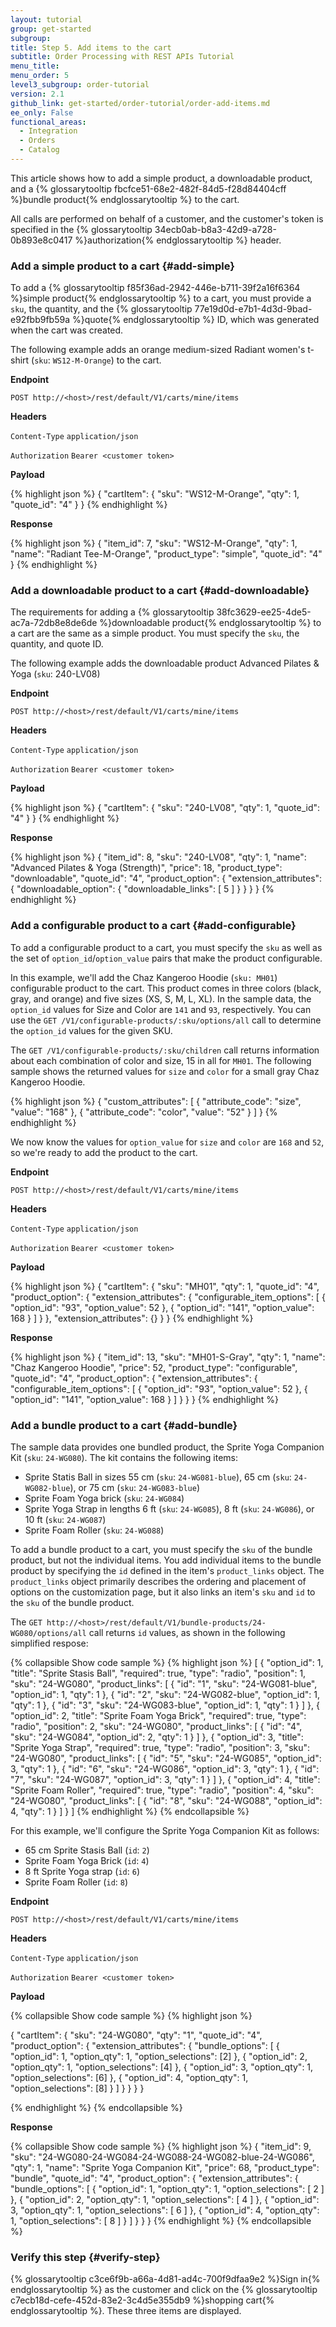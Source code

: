 ```yaml
---
layout: tutorial
group: get-started
subgroup:
title: Step 5. Add items to the cart
subtitle: Order Processing with REST APIs Tutorial
menu_title:
menu_order: 5
level3_subgroup: order-tutorial
version: 2.1
github_link: get-started/order-tutorial/order-add-items.md
ee_only: False
functional_areas:
  - Integration
  - Orders
  - Catalog
---
```


This article shows how to add a simple product, a downloadable product, and a {% glossarytooltip fbcfce51-68e2-482f-84d5-f28d84404cff %}bundle product{% endglossarytooltip %} to the cart.

All calls are performed on behalf of a customer, and the customer's token is specified in the {% glossarytooltip 34ecb0ab-b8a3-42d9-a728-0b893e8c0417 %}authorization{% endglossarytooltip %} header.

### Add a simple product to a cart {#add-simple}

To add a {% glossarytooltip f85f36ad-2942-446e-b711-39f2a16f6364 %}simple product{% endglossarytooltip %} to a cart, you must provide a `sku`, the quantity, and the {% glossarytooltip 77e19d0d-e7b1-4d3d-9bad-e92fbb9fb59a %}quote{% endglossarytooltip %} ID, which was generated when the cart was created.

The following example adds an orange medium-sized  Radiant women's t-shirt (`sku`: `WS12-M-Orange`) to the cart.

**Endpoint**

`POST http://<host>/rest/default/V1/carts/mine/items`

**Headers**

`Content-Type` `application/json`

`Authorization` `Bearer <customer token>`

**Payload**

{% highlight json %}
{
  "cartItem": {
    "sku": "WS12-M-Orange",
    "qty": 1,
    "quote_id": "4"
  }
}
{% endhighlight %}

**Response**

{% highlight json %}
{
  "item_id": 7,
  "sku": "WS12-M-Orange",
  "qty": 1,
  "name": "Radiant Tee-M-Orange",
  "product_type": "simple",
  "quote_id": "4"
}
{% endhighlight %}

### Add a downloadable product to a cart {#add-downloadable}

The requirements for adding a {% glossarytooltip 38fc3629-ee25-4de5-ac7a-72db8e8de6de %}downloadable product{% endglossarytooltip %} to a cart are the same as a simple product. You must specify the `sku`, the quantity, and quote ID.

The following example adds the downloadable product Advanced Pilates & Yoga (`sku`: 240-LV08)

**Endpoint**

`POST http://<host>/rest/default/V1/carts/mine/items`

**Headers**

`Content-Type` `application/json`

`Authorization` `Bearer <customer token>`

**Payload**

{% highlight json %}
{
  "cartItem": {
    "sku": "240-LV08",
    "qty": 1,
    "quote_id": "4"
  }
}
{% endhighlight %}

**Response**

{% highlight json %}
{
  "item_id": 8,
  "sku": "240-LV08",
  "qty": 1,
  "name": "Advanced Pilates & Yoga (Strength)",
  "price": 18,
  "product_type": "downloadable",
  "quote_id": "4",
  "product_option": {
    "extension_attributes": {
      "downloadable_option": {
        "downloadable_links": [
          5
        ]
      }
    }
  }
}
{% endhighlight %}

### Add a configurable product to a cart {#add-configurable}

To add a configurable product to a cart, you must specify the `sku` as well as the set of `option_id`/`option_value` pairs that make the product configurable.

In this example, we'll add the Chaz Kangeroo Hoodie (`sku: MH01`) configurable product to the cart. This product comes in three colors (black, gray, and orange) and five sizes (XS, S, M, L, XL). In the sample data, the `option_id` values for Size and Color are `141` and `93`, respectively. You can use the `GET /V1/configurable-products/:sku/options/all` call to determine the `option_id` values for the given SKU.

The `GET /V1/configurable-products/:sku/children` call returns information about each combination of color and size, 15 in all for `MH01`. The following sample shows the returned values for `size` and `color` for a small gray Chaz Kangeroo Hoodie.

{% highlight json %}
{
  "custom_attributes": [
    {
      "attribute_code": "size",
      "value": "168"
    },
    {
      "attribute_code": "color",
      "value": "52"
    }
  ]
}
{% endhighlight %}

We now know the values for `option_value` for `size` and `color` are `168` and `52`, so we're ready to add the product to the cart.

**Endpoint**

`POST http://<host>/rest/default/V1/carts/mine/items`

**Headers**

`Content-Type` `application/json`

`Authorization` `Bearer <customer token>`

**Payload**

{% highlight json %}
{
  "cartItem": {
    "sku": "MH01",
    "qty": 1,
    "quote_id": "4",
    "product_option": {
      "extension_attributes": {
        "configurable_item_options": [
          {
            "option_id": "93",
            "option_value": 52
          },
          {
            "option_id": "141",
            "option_value": 168
          }
        ]
      }
    },
    "extension_attributes": {}
  }
}
{% endhighlight %}

**Response**

{% highlight json %}
{
    "item_id": 13,
    "sku": "MH01-S-Gray",
    "qty": 1,
    "name": "Chaz Kangeroo Hoodie",
    "price": 52,
    "product_type": "configurable",
    "quote_id": "4",
    "product_option": {
        "extension_attributes": {
            "configurable_item_options": [
                {
                    "option_id": "93",
                    "option_value": 52
                },
                {
                    "option_id": "141",
                    "option_value": 168
                }
            ]
        }
    }
}
{% endhighlight %}


### Add a bundle product to a cart {#add-bundle}

The sample data provides one bundled product, the Sprite Yoga Companion Kit (`sku`: `24-WG080`). The kit contains the following items:

* Sprite Statis Ball in sizes 55 cm (`sku`: `24-WG081-blue`), 65 cm (`sku`: `24-WG082-blue`), or 75 cm (`sku`: `24-WG083-blue`)
* Sprite Foam Yoga brick (`sku`: `24-WG084`)
* Sprite Yoga Strap in lengths 6 ft (`sku`: `24-WG085`), 8 ft (`sku`: `24-WG086`), or 10 ft (`sku`: `24-WG087`)
* Sprite Foam Roller (`sku`: `24-WG088`)

To add a bundle product to a cart, you must specify the `sku` of the bundle product, but not the individual items. You add individual items to the bundle product by specifying the `id` defined in the item's `product_links` object. The `product_links` object primarily describes the ordering and placement of options on the customization page, but it also links an item's `sku` and `id` to the `sku` of the bundle product.

The `GET http://<host>/rest/default/V1/bundle-products/24-WG080/options/all` call returns `id` values, as shown in the following simplified respose:

{% collapsible Show code sample %}
{% highlight json %}
[
  {
    "option_id": 1,
    "title": "Sprite Stasis Ball",
    "required": true,
    "type": "radio",
    "position": 1,
    "sku": "24-WG080",
    "product_links": [
      {
        "id": "1",
        "sku": "24-WG081-blue",
        "option_id": 1,
        "qty": 1
      },
      {
        "id": "2",
        "sku": "24-WG082-blue",
        "option_id": 1,
        "qty": 1
      },
      {
        "id": "3",
        "sku": "24-WG083-blue",
        "option_id": 1,
        "qty": 1
      }
    ]
  },
  {
    "option_id": 2,
    "title": "Sprite Foam Yoga Brick",
    "required": true,
    "type": "radio",
    "position": 2,
    "sku": "24-WG080",
    "product_links": [
      {
        "id": "4",
        "sku": "24-WG084",
        "option_id": 2,
        "qty": 1
      }
    ]
  },
  {
    "option_id": 3,
    "title": "Sprite Yoga Strap",
    "required": true,
    "type": "radio",
    "position": 3,
    "sku": "24-WG080",
    "product_links": [
      {
        "id": "5",
        "sku": "24-WG085",
        "option_id": 3,
        "qty": 1
      },
      {
        "id": "6",
        "sku": "24-WG086",
        "option_id": 3,
        "qty": 1
      },
      {
        "id": "7",
        "sku": "24-WG087",
        "option_id": 3,
        "qty": 1
      }
    ]
  },
  {
    "option_id": 4,
    "title": "Sprite Foam Roller",
    "required": true,
    "type": "radio",
    "position": 4,
    "sku": "24-WG080",
    "product_links": [
      {
        "id": "8",
        "sku": "24-WG088",
        "option_id": 4,
        "qty": 1
      }
    ]
  }
]
{% endhighlight %}
{% endcollapsible %}

For this example, we'll configure the Sprite Yoga Companion Kit as follows:


* 65 cm Sprite Stasis Ball (`id`: `2`)
* Sprite Foam Yoga Brick (`id`: `4`)
* 8 ft Sprite Yoga strap (`id`: `6`)
* Sprite Foam Roller (`id`: `8`)

**Endpoint**

`POST http://<host>/rest/default/V1/carts/mine/items`

**Headers**

`Content-Type` `application/json`

`Authorization` `Bearer <customer token>`

**Payload**

{% collapsible Show code sample %}
{% highlight json %}

{
    "cartItem": {
        "sku": "24-WG080",
        "qty": "1",
        "quote_id": "4",
        "product_option": {
            "extension_attributes": {
                "bundle_options": [
                    {
                        "option_id": 1,
                        "option_qty": 1,
                        "option_selections": [2]
                    },
                    {
                        "option_id": 2,
                        "option_qty": 1,
                        "option_selections": [4]
                    },
                    {
                        "option_id": 3,
                        "option_qty": 1,
                        "option_selections": [6]
                    },
                    {
                        "option_id": 4,
                        "option_qty": 1,
                        "option_selections": [8]
                    }
                ]
            }
        }
    }
}

{% endhighlight %}
{% endcollapsible %}

**Response**

{% collapsible Show code sample %}
{% highlight json %}
{
  "item_id": 9,
  "sku": "24-WG080-24-WG084-24-WG088-24-WG082-blue-24-WG086",
  "qty": 1,
  "name": "Sprite Yoga Companion Kit",
  "price": 68,
  "product_type": "bundle",
  "quote_id": "4",
  "product_option": {
    "extension_attributes": {
      "bundle_options": [
        {
          "option_id": 1,
          "option_qty": 1,
          "option_selections": [
            2
          ]
        },
        {
          "option_id": 2,
          "option_qty": 1,
          "option_selections": [
            4
          ]
        },
        {
          "option_id": 3,
          "option_qty": 1,
          "option_selections": [
            6
          ]
        },
        {
          "option_id": 4,
          "option_qty": 1,
          "option_selections": [
            8
          ]
        }
      ]
    }
  }
}
{% endhighlight %}
{% endcollapsible %}

### Verify this step {#verify-step}

{% glossarytooltip c3ce6f9b-a66a-4d81-ad4c-700f9dfaa9e2 %}Sign in{% endglossarytooltip %} as the customer and click on the {% glossarytooltip c7ecb18d-cefe-452d-83e2-3c4d5e355db9 %}shopping cart{% endglossarytooltip %}. These three items are displayed.
